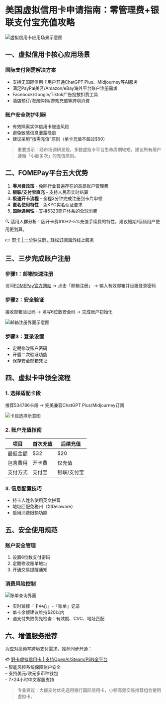 # 美国虚拟信用卡申请指南：零管理费+银联支付宝充值攻略

![虚拟信用卡应用场景示意图](https://bbtdd.com/wp-content/uploads/img/9676006557992662.webp)

## 一、虚拟信用卡核心应用场景

### 国际支付刚需解决方案
- 支持无国际信用卡用户开通ChatGPT Plus、Midjourney等AI服务
- 满足PayPal美区/Amazon/eBay海外平台账户注册需求
- Facebook/Google/Tiktok广告投放扣费工具
- 酒店预订/海淘购物/游戏充值等跨境消费

### 账户安全防护利器
- 有效隔离实体信用卡被盗风险
- 避免敏感信息泄露隐患
- 建议采用"按需充值"原则（单卡充值不超过$50）

> 重要提示：经市场调研发现，多数虚拟卡平台生命周期较短，建议所有用户遵循「小额多次」的充值原则。

## 二、FOMEPay平台五大优势

1. **零月费政策** - 免除行业普遍存在的高昂账户管理费
2. **银联/支付宝直充** - 支持人民币实时结算
3. **极速开卡流程** - 全程3分钟完成注册到卡片申领
4. **匿名使用特性** - 免KYC实名认证要求
5. **国际通用性** - 支持5323商户体系的全球消费

🔍 适用人群分析：因开卡费$10+2-5%充值手续费的特性，建议短期/低频用户使用更划算。

👉 [野卡 | 一分钟注册，轻松订阅海外线上服务](https://bbtdd.com/yeka)

## 三、三步完成账户注册

### 步骤1：邮箱快速注册
访问[FOMEPay官方网站](https://bbtdd.com/yeka) → 点击「邮箱注册」 → 输入有效邮箱并设置登录密码

### 步骤2：安全验证
接收邮箱验证码 → 填写6位数安全码 → 完成账户初始化

![邮箱注册界面示意图](https://bbtdd.com/wp-content/uploads/img/174427824290579.webp)

### 步骤3：登录设置
- 定期修改账户密码
- 开启二次验证功能
- 保存安全邮箱凭证

## 四、虚拟卡申领全流程

### 1. 选择适配卡段
推荐534786卡段 → 完美兼容ChatGPT Plus/Midjourney订阅

![卡段选择示意图](https://bbtdd.com/wp-content/uploads/img/728604464778975.webp)

### 2. 账户充值指南
| 项目        | 首次充值 | 后续充值 |
|-----------|------|------|
| 最低金额     | $32  | $20  |
| 包含费用     | 开卡费 | 仅充值 |
| 支付方式     | 支付宝 | 银联/支付宝 |

### 3. 信息配置技巧
- 持卡人姓名使用英文拼音
- 地址匹配免税州（如Delaware）
- 启用消费限额功能

## 五、安全使用规范

### 账户安全管理
1. 设置6位数支付密码
2. 定期修改账单地址
3. 开通交易提醒通知

### 消费风险控制
![账单查询界面](https://bbtdd.com/wp-content/uploads/img/5023726710292144.webp)

- 实时监控「卡中心」-「账单」记录
- 单卡余额建议维持$20以内
- 遇支付失败优先检查：有效期、CVC、地址匹配

## 六、增值服务推荐
为应对高频率跨境支付需求，推荐同步开通：
 
💳 [野卡虚拟信用卡 | 支持OpenAI/Steam/PSN全平台](https://bbtdd.com/yeka)  
– 智能风控系统保障账户安全  
– 支持美元/欧元多币种钱包  
– 7×24小时中文客服支持

> 专业建议：大额支付优先选用银行国际信用卡，小额高频交易推荐组合使用虚拟卡。